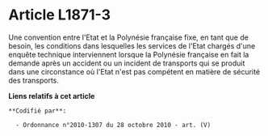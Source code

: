 # Article L1871-3

Une convention entre l'Etat et la Polynésie française fixe, en tant que de besoin, les conditions dans lesquelles les
services de l'Etat chargés d'une enquête technique interviennent lorsque la Polynésie française en fait la demande après un
accident ou un incident de transports qui se produit dans une circonstance où l'Etat n'est pas compétent en matière de
sécurité des transports.

**Liens relatifs à cet article**

	**Codifié par**:

	  - Ordonnance n°2010-1307 du 28 octobre 2010 - art. (V)
